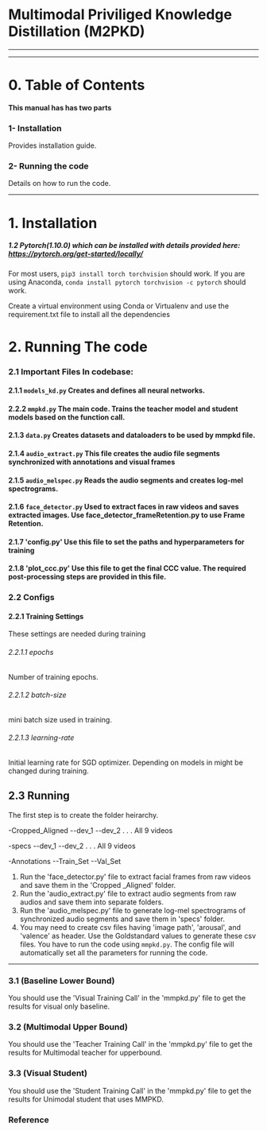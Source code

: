 # Multimodal Priviliged Knowledge Distillation (M2PKD)



----------------
----------------

# 0. Table of Contents
#### This manual has has two parts
### 1- Installation
Provides installation guide.
### 2- Running the code
Details on how to run the code.

----------------
# 1. Installation
##### 1.2 Pytorch(1.10.0) which can be installed with details provided here: https://pytorch.org/get-started/locally/
For most users, ```pip3 install torch torchvision``` should work.
If you are using Anaconda, ```conda install pytorch torchvision -c pytorch``` should work. 

Create a virtual environment using Conda or Virtualenv and use the requirement.txt file to install all the dependencies


# 2. Running The code
### 2.1 Important Files In codebase: 
#### 2.1.1 `models_kd.py` Creates and defines all neural networks.
#### 2.2.2 `mmpkd.py` The main code. Trains the teacher model and student models based on the function call.	
#### 2.1.3 `data.py` Creates datasets and dataloaders to be used by mmpkd file.
#### 2.1.4 `audio_extract.py` This file creates the audio file segments synchronized with annotations and visual frames
#### 2.1.5 `audio_melspec.py` Reads the audio segments and creates log-mel spectrograms.
#### 2.1.6 `face_detector.py` Used to extract faces in raw videos and saves extracted images. Use face_detector_frameRetention.py to use Frame Retention.
#### 2.1.7 'config.py' Use this file to set the paths and hyperparameters for training 
#### 2.1.8 'plot_ccc.py' Use this file to get the final CCC value. The required post-processing steps are provided in this file.

### 2.2 Configs
#### 2.2.1 Training Settings
These settings are needed during training
###### 2.2.1.1 epochs
Number of training epochs.
###### 2.2.1.2 batch-size
mini batch size used in training.
###### 2.2.1.3 learning-rate
Initial learning rate for SGD optimizer. Depending on models in might be changed during training.



## 2.3 Running
The first step is to create the folder heirarchy.

-Cropped_Aligned
--dev_1
--dev_2
.
.
.
All 9 videos 

-specs
--dev_1
--dev_2
.
.
.
All 9 videos 

-Annotations
--Train_Set
--Val_Set
 
1) Run the 'face_detector.py' file to extract facial frames from raw videos and save them in the 'Cropped _Aligned' folder.
2) Run the 'audio_extract.py' file to extract audio segments from raw audios and save them into separate folders.
3) Run the 'audio_melspec.py' file to generate log-mel spectrograms of synchronized audio segments and save them in 'specs' folder.
4) You may need to create csv files having 'image path', 'arousal', and 'valence' as header. Use the Goldstandard values to generate these csv files.
You have to run the code using `mmpkd.py`. The config file will automatically set all the parameters for running the code.
 

------


### 3.1 (Baseline Lower Bound)
You should use the 'Visual Training Call' in the 'mmpkd.py' file to get the results for visual only baseline.

### 3.2 (Multimodal Upper Bound)
You should use the 'Teacher Training Call' in the 'mmpkd.py' file to get the results for Multimodal teacher for upperbound.

### 3.3 (Visual Student)
You should use the 'Student Training Call' in the 'mmpkd.py' file to get the results for Unimodal student that uses MMPKD.



### Reference

```
